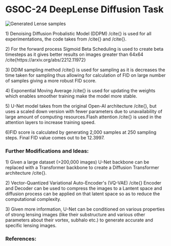# GSOC-24 DeepLense Diffusion Task

![Generated Lense samples](https://github.com/AarjavSatia/GSOC-24_DeepLense_Diffusion_Task/blob/main/diffusion_sample-1.png?raw=true)

<p>1) Denoising Diffusion Probalistic Model (DDPM) /cite{} is used for all experimentations, the code takes from /cite{} and /cite{}.</p>
<p>2) For the forward process Sigmoid Beta Scheduling is used to create beta timesteps as it gives better results on images greater than 64x64 /cite{https://arxiv.org/abs/2212.11972} </p>
<p>3) DDIM sampling method /cite{} is used for sampling as it is decreases the time taken for sampling thus allowing for calculation of FID on large number of samples giving a more robust FID score.</p>
<p>4) Exponential Moving Average /cite{} is used for updating the weights which enables smoother training make the model more stable. </p>
<p>5) U-Net model takes from the original Open-AI architecture /cite{}, but uses a scaled down version with fewer parameters due to unavailability of large amount of computing resources.Flash attention /cite{} is used in the attention layers to increase training speed.</p>
<p>6)FID score is calculated by generating 2,000 samples at 250 sampling steps. Final FID value comes out to be 12.3997.</p>

### Further Modifications and Ideas:
<p>1) Given a large dataset (>200,000 images) U-Net backbone can be replaced with a Transformer backbone to create a Diffusion Transformer architecture /cite{}.</p>
<p>2) Vector-Quantized Variational Auto-Encoder's (VQ-VAE) /cite{} Encoder and Decoder can be used to compress the images to a Lantent space and diffusion process can be applied on that latent space so as to reduce the computational complexity.</p>
<p>3) Given more information, U-Net can be conditioned on various properties of strong lensing images (like their substructure and various other parameters about their vortex, subhalo etc.) to generate accurate and specific lensing images.</p>

### References:
<p></p>
<p></p>
<p></p>
<p></p>
<p></p>
<p></p>
<p></p>
